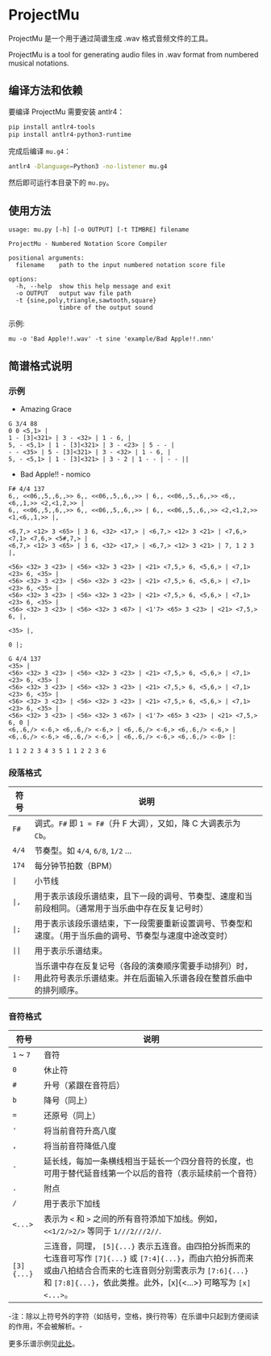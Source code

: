 # ProjectMu

ProjectMu 是一个用于通过简谱生成 .wav 格式音频文件的工具。

ProjectMu is a tool for generating audio files in .wav format from numbered musical notations.

## 编译方法和依赖

要编译 ProjectMu 需要安装 antlr4：

```sh
pip install antlr4-tools
pip install antlr4-python3-runtime
```

完成后编译 `mu.g4`：

```sh
antlr4 -Dlanguage=Python3 -no-listener mu.g4
```

然后即可运行本目录下的 `mu.py`。

## 使用方法

```
usage: mu.py [-h] [-o OUTPUT] [-t TIMBRE] filename

ProjectMu - Numbered Notation Score Compiler

positional arguments:
  filename    path to the input numbered notation score file

options:
  -h, --help  show this help message and exit
  -o OUTPUT   output wav file path
  -t {sine,poly,triangle,sawtooth,square}
              timbre of the output sound
```

示例:

```
mu -o 'Bad Apple!!.wav' -t sine 'example/Bad Apple!!.nmn'
```

## 简谱格式说明

### 示例

+ Amazing Grace

```
G 3/4 88
0 0 <5,1> |
1 - [3]<321> | 3 - <32> | 1 - 6, |
5, - <5,1> | 1 - [3]<321> | 3 - <23> | 5 - - |
- - <35> | 5 - [3]<321> | 3 - <32> | 1 - 6, |
5, - <5,1> | 1 - [3]<321> | 3 - 2 | 1 - - | - - ||
```

+ Bad Apple!! - nomico

```
F# 4/4 137
6,, <<06,,5,,6,,>> 6,, <<06,,5,,6,,>> | 6,, <<06,,5,,6,,>> <6,,<6,,1,>> <2,<1,2,>> |
6,, <<06,,5,,6,,>> 6,, <<06,,5,,6,,>> | 6,, <<06,,5,,6,,>> <2,<1,2,>> <1,<6,,1,>> |,

<6,7,> <12> 3 <65> | 3 6, <32> <17,> | <6,7,> <12> 3 <21> | <7,6,> <7,1> <7,6,> <5#,7,> |
<6,7,> <12> 3 <65> | 3 6, <32> <17,> | <6,7,> <12> 3 <21> | 7, 1 2 3 |,

<56> <32> 3 <23> | <56> <32> 3 <23> | <21> <7,5,> 6, <5,6,> | <7,1> <23> 6, <35> |
<56> <32> 3 <23> | <56> <32> 3 <23> | <21> <7,5,> 6, <5,6,> | <7,1> <23> 6, <35> |
<56> <32> 3 <23> | <56> <32> 3 <23> | <21> <7,5,> 6, <5,6,> | <7,1> <23> 6, <35> |
<56> <32> 3 <23> | <56> <32> 3 <67> | <1'7> <65> 3 <23> | <21> <7,5,> 6, |,

<35> |,

0 |;

G 4/4 137
<35> |
<56> <32> 3 <23> | <56> <32> 3 <23> | <21> <7,5,> 6, <5,6,> | <7,1> <23> 6, <35> |
<56> <32> 3 <23> | <56> <32> 3 <23> | <21> <7,5,> 6, <5,6,> | <7,1> <23> 6, <35> |
<56> <32> 3 <23> | <56> <32> 3 <23> | <21> <7,5,> 6, <5,6,> | <7,1> <23> 6, <35> |
<56> <32> 3 <23> | <56> <32> 3 <67> | <1'7> <65> 3 <23> | <21> <7,5,> 6, 0 |
<6,.6,/> <-6,> <6,.6,/> <-6,> | <6,.6,/> <-6,> <6,.6,/> <-6,> |
<6,.6,/> <-6,> <6,.6,/> <-6,> | <6,.6,/> <-6,> <6,.6,/> <-0> |:

1 1 2 2 3 4 3 5 1 1 2 2 3 6
```

### 段落格式

| 符号 | 说明 |
| --- | --- |
| `F#` | 调式。`F#` 即 `1 = F#`（升 F 大调），又如，降 C 大调表示为 `Cb`。 |
| `4/4` | 节奏型。如 `4/4`, `6/8`, `1/2` ... |
| `174` | 每分钟节拍数（BPM） |
| `\|` | 小节线 |
| `\|,` | 用于表示该段乐谱结束，且下一段的调号、节奏型、速度和当前段相同。（通常用于当乐曲中存在反复记号时） |
| `\|;` | 用于表示该段乐谱结束，下一段需要重新设置调号、节奏型和速度。（用于当乐曲的调号、节奏型与速度中途改变时） |
| `\|\|` | 用于表示乐谱结束。 |
| `\|:` | 当乐谱中存在反复记号（各段的演奏顺序需要手动排列）时，用此符号表示乐谱结束。并在后面输入乐谱各段在整首乐曲中的排列顺序。 |

### 音符格式

| 符号 | 说明 |
| --- | --- |
| `1` ~ `7` | 音符 |
| `0` | 休止符 |
| `#` | 升号（紧跟在音符后） |
| `b` | 降号（同上） |
| `=` | 还原号（同上） |
| `'` | 将当前音符升高八度 |
| `,` | 将当前音符降低八度 |
| `-` | 延长线，每加一条横线相当于延长一个四分音符的长度，也可用于替代延音线第一个以后的音符（表示延续前一个音符） |
| `.` | 附点 |
| `/` | 用于表示下加线 |
| `<...>` | 表示为 `<` 和 `>` 之间的所有音符添加下加线。例如，`<<1/2/>2/>` 等同于 `1///2///2//`. |
| `[3]{...}` | 三连音，同理， `[5]{...}` 表示五连音。由四拍分拆而来的七连音可写作 `[7]{...}` 或 `[7:4]{...}`，而由六拍分拆而来或由八拍结合合而来的七连音则分别需表示为 `[7:6]{...}` 和 `[7:8]{...}`，依此类推。此外，[x]{<...>} 可略写为 `[x]<...>`。 |

-注：除以上符号外的字符（如括号，空格，换行符等）在乐谱中只起到方便阅读的作用，不会被解析。-

更多乐谱示例见[此处](example)。
